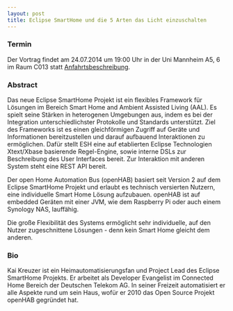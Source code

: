 ```yaml
---
layout: post
title: Eclipse SmartHome und die 5 Arten das Licht einzuschalten
---
```


### Termin

Der Vortrag findet am 24.07.2014 um 19:00 Uhr in der Uni Mannheim A5, 6 im Raum C013 statt [Anfahrtsbeschreibung](/getting-there).

### Abstract

Das neue Eclipse SmartHome Projekt ist ein flexibles Framework für Lösungen im Bereich Smart Home and Ambient Assisted Living (AAL). Es spielt seine Stärken in heterogenen Umgebungen aus, indem es bei der Integration unterschiedlichster Protokolle und Standards unterstützt. Ziel des Frameworks ist es einen gleichförmigen Zugriff auf Geräte und Informationen bereitzustellen und darauf aufbauend Interaktionen zu ermöglichen. Dafür stellt ESH eine auf etablierten Eclipse Technologien Xtext/Xbase basierende Regel-Engine, sowie interne DSLs zur Beschreibung des User Interfaces bereit. Zur Interaktion mit anderen System steht eine REST API bereit.

Der open Home Automation Bus (openHAB) basiert seit Version 2 auf dem Eclipse SmartHome Projekt und erlaubt es technisch versierten Nutzern, eine individuelle Smart Home Lösung aufzubauen. openHAB ist auf embedded Geräten mit einer JVM, wie dem Raspberry Pi oder auch einem Synology NAS, lauffähig.

Die große Flexibilität des Systems ermöglicht sehr individuelle, auf den Nutzer zugeschnittene Lösungen - denn kein Smart Home gleicht dem anderen.

### Bio

Kai Kreuzer ist ein Heimautomatisierungsfan und Project Lead des Eclipse SmartHome Projekts. Er arbeitet als Developer Evangelist im Connected Home Bereich der Deutschen Telekom AG. In seiner Freizeit automatisiert er alle Aspekte rund um sein Haus, wofür er 2010 das Open Source Projekt openHAB gegründet hat.
